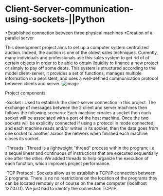# Client-Server-communication-using-sockets-||Python 
•Established connection between three physical machines
•Creation of a parallel server

This development project aims to set up a computer system
centralized auction.
Indeed, the auction is one of the oldest sales techniques. Currently,
many individuals and professionals use this sales system to get rid of
of certain objects in order to be able to obtain liquidity to finance a new project or
simply to pay off some debts. This system is structured according to the model
client-server, it provides a set of functions, manages multiple information in a
persistent, and uses a well-defined communication protocol between clients and server.
![image](https://user-images.githubusercontent.com/60547288/159450185-28e281ca-b0ec-4ef2-a878-a197713a8fdd.png)

Project components:

-Socket :
Used to establish the client-server connection in this project.
The exchange of messages between the 2 client and server machines then follows the following scenario:
Each machine creates a socket then each socket will be associated with a port of the host machine.
Once the two sockets will be explicitly connected if using a protocol in mode
connected, and each machine reads and/or writes in its socket, then the data goes from one socket
to another across the network when finished each machine closes its socket.

-Threads :
Thread is a lightweight "thread" process within the program; i.e. a sequel
linear and continuous of instructions that are executed sequentially one after the other.
We added threads to help organize the execution of each function, which
improves project performance.

-TCP Protocol :
Sockets allow us to establish a TCP/IP connection between 2 programs. There is no
no restrictions on the location of the programs they can be located remotely or
of course on the same computer (localhost 127.0.0.1). We just had to identify the connection
TCP/IP.
